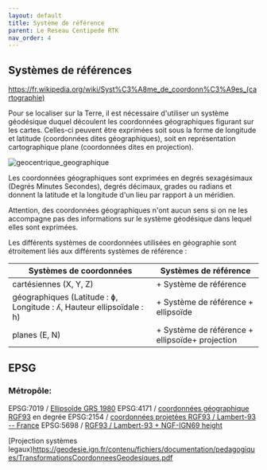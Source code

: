 ```yaml
---
layout: default
title: Système de référence
parent: Le Reseau Centipede RTK
nav_order: 4
---
```


## Systèmes de références

https://fr.wikipedia.org/wiki/Syst%C3%A8me_de_coordonn%C3%A9es_(cartographie)

Pour se localiser sur la Terre, il est nécessaire d'utiliser un système géodésique duquel découlent les coordonnées géographiques figurant sur les cartes. Celles-ci peuvent être exprimées soit sous la forme de longitude et latitude (coordonnées dites géographiques), soit en représentation cartographique plane (coordonnées dites en projection).

![geocentrique_geographique](https://jancelin.github.io/docs-centipedeRTK/assets/images/rtkconv/systemetellipsoide.png)

Les coordonnées géographiques sont exprimées en degrés sexagésimaux (Degrés Minutes Secondes), degrés décimaux, grades ou radians et donnent la latitude et la longitude d'un lieu par rapport à un méridien.

Attention, des coordonnées géographiques n'ont aucun sens si on ne les accompagne pas des informations sur le système géodésique dans lequel elles sont exprimées.

Les différents systèmes de coordonnées utilisées en géographie sont étroitement liés aux différents systèmes de référence : 

|Systèmes de coordonnées|Systèmes de référence|
|---|---|
|cartésiennes (X, Y, Z) 	|+ Système de référence|
|géographiques (Latitude : ɸ, Longitude : ʎ, Hauteur ellipsoïdale : h)|+ Système de référence + ellipsoïde|
|planes (E, N)|+ Système de référence + ellipsoïde+ projection |

## EPSG

### Métropôle:

EPSG:7019 / [Ellipsoîde GRS 1980](https://epsg.io/7019-ellipsoid)
EPSG:4171 / [coordonnées géographique RGF93](https://epsg.io/4171) en degrée
EPSG:2154 / [coordonnées projetées RGF93 / Lambert-93 -- France](https://epsg.io/2154)
EPSG:5698 / [RGF93 / Lambert-93 + NGF-IGN69 height](https://epsg.io/5698)





[Projection systèmes legaux)https://geodesie.ign.fr/contenu/fichiers/documentation/pedagogiques/TransformationsCoordonneesGeodesiques.pdf
